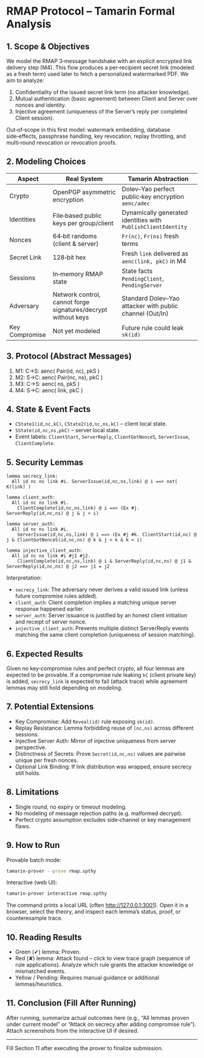 # RMAP Protocol – Tamarin Formal Analysis

## 1. Scope & Objectives

We model the RMAP 3‑message handshake with an explicit encrypted link delivery step (M4). This flow produces a per‑recipient secret link (modeled as a fresh term) used later to fetch a personalized watermarked PDF. We aim to analyze:

1. Confidentiality of the issued secret link term (no attacker knowledge).
2. Mutual authentication (basic agreement) between Client and Server over nonces and identity.
3. Injective agreement (uniqueness of the Server’s reply per completed Client session).

Out‑of‑scope in this first model: watermark embedding, database side‑effects, passphrase handling, key revocation, replay throttling, and multi‑round revocation or revocation proofs.

## 2. Modeling Choices

| Aspect | Real System | Tamarin Abstraction |
| ------ | ----------- | ------------------- |
| Crypto | OpenPGP asymmetric encryption | Dolev–Yao perfect public‑key encryption `aenc/adec` |
| Identities | File‑based public keys per group/client | Dynamically generated identities with `PublishClientIdentity` |
| Nonces | 64‑bit randoms (client & server) | `Fr(nc)`, `Fr(ns)` fresh terms |
| Secret Link | 128‑bit hex | Fresh `link` delivered as `aenc(link, pkC)` in M4 |
| Sessions | In‑memory RMAP state | State facts `PendingClient`, `PendingServer` |
| Adversary | Network control, cannot forge signatures/decrypt without keys | Standard Dolev–Yao attacker with public channel (Out/In) |
| Key Compromise | Not yet modeled | Future rule could leak `sk(id)` |

## 3. Protocol (Abstract Messages)

1. M1: C→S: aenc( Pair(id, nc), pkS )
2. M2: S→C: aenc( Pair(nc, ns), pkC )
3. M3: C→S: aenc( ns, pkS )
4. M4: S→C: aenc( link, pkC )

## 4. State & Event Facts

- `CState1(id,nc,kC)`, `CState2(id,nc,ns,kC)` – client local state.
- `SState(id,nc,ns,pkC)` – server local state.
- Event labels: `ClientStart`, `ServerReply`, `ClientGotNonceS`, `ServerIssue`, `ClientComplete`.

## 5. Security Lemmas

```text
lemma secrecy_link:
  All id nc ns link #i. ServerIssue(id,nc,ns,link) @ i ==> not( K(link) )

lemma client_auth:
  All id nc ns link #i.
    ClientComplete(id,nc,ns,link) @ i ==> (Ex #j. ServerReply(id,nc,ns) @ j & j < i)

lemma server_auth:
  All id nc ns link #i.
    ServerIssue(id,nc,ns,link) @ i ==> (Ex #j #k. ClientStart(id,nc) @ j & ClientGotNonceS(id,nc,ns) @ k & j < k & k < i)

lemma injective_client_auth:
  All id nc ns link #i #j1 #j2.
    ClientComplete(id,nc,ns,link) @ i & ServerReply(id,nc,ns) @ j1 & ServerReply(id,nc,ns) @ j2 ==> j1 = j2
```

Interpretation:

- `secrecy_link`: The adversary never derives a valid issued link (unless future compromise rules added).
- `client_auth`: Client completion implies a matching unique server response happened earlier.
- `server_auth`: Server issuance is justified by an honest client initiation and receipt of server nonce.
- `injective_client_auth`: Prevents multiple distinct ServerReply events matching the same client completion (uniqueness of session matching).

## 6. Expected Results
Given no key‑compromise rules and perfect crypto, all four lemmas are expected to be provable. If a compromise rule leaking `kC` (client private key) is added, `secrecy_link` is expected to fail (attack trace) while agreement lemmas may still hold depending on modeling.

## 7. Potential Extensions

- Key Compromise: Add `Reveal(id)` rule exposing `sk(id)`.
- Replay Resistance: Lemma forbidding reuse of `(nc,ns)` across different sessions.
- Injective Server Auth: Mirror of injective uniqueness from server perspective.
- Distinctness of Secrets: Prove `Secret(id,nc,ns)` values are pairwise unique per fresh nonces.
- Optional Link Binding: If link distribution was wrapped, ensure secrecy still holds.

## 8. Limitations

- Single round, no expiry or timeout modeling.
- No modeling of message rejection paths (e.g. malformed decrypt).
- Perfect crypto assumption excludes side‑channel or key management flaws.

## 9. How to Run

Provable batch mode:

```bash
tamarin-prover --prove rmap.spthy
```

Interactive (web UI):

```bash
tamarin-prover interactive rmap.spthy
```
The command prints a local URL (often <http://127.0.0.1:3001>). Open it in a browser, select the theory, and inspect each lemma’s status, proof, or counterexample trace.

## 10. Reading Results

- Green (✔) lemma: Proven.
- Red (✘) lemma: Attack found – click to view trace graph (sequence of rule applications). Analyze which rule grants the attacker knowledge or mismatched events.
- Yellow / Pending: Requires manual guidance or additional lemmas/heuristics.

## 11. Conclusion (Fill After Running)
After running, summarize actual outcomes here (e.g., “All lemmas proven under current model” or “Attack on secrecy after adding compromise rule”). Attach screenshots from the interactive UI if desired.

---
Fill Section 11 after executing the prover to finalize submission.
